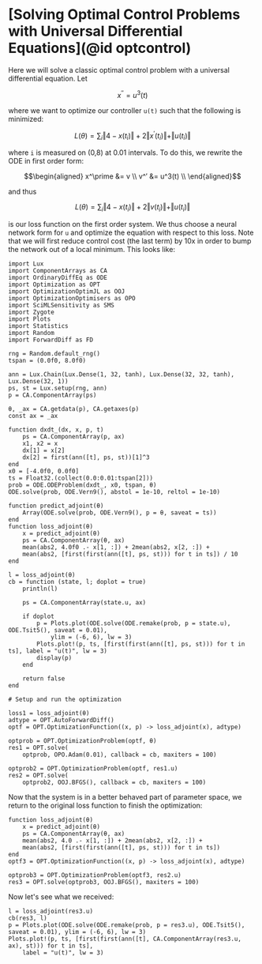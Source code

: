 # [Solving Optimal Control Problems with Universal Differential Equations](@id optcontrol)

Here we will solve a classic optimal control problem with a universal differential
equation. Let

```math
x^{′′} = u^3(t)
```

where we want to optimize our controller `u(t)` such that the following is
minimized:

```math
L(\theta) = \sum_i \Vert 4 - x(t_i) \Vert + 2 \Vert x^\prime(t_i) \Vert + \Vert u(t_i) \Vert
```

where ``i`` is measured on (0,8) at 0.01 intervals. To do this, we rewrite the
ODE in first order form:

```math
\begin{aligned}
x^\prime &= v \\
v^′ &= u^3(t) \\
\end{aligned}
```

and thus

```math
L(\theta) = \sum_i \Vert 4 - x(t_i) \Vert + 2 \Vert v(t_i) \Vert + \Vert u(t_i) \Vert
```

is our loss function on the first order system. We thus choose a neural network
form for ``u`` and optimize the equation with respect to this loss. Note that we
will first reduce control cost (the last term) by 10x in order to bump the network out
of a local minimum. This looks like:

```@example neuraloptimalcontrol
import Lux
import ComponentArrays as CA
import OrdinaryDiffEq as ODE
import Optimization as OPT
import OptimizationOptimJL as OOJ
import OptimizationOptimisers as OPO
import SciMLSensitivity as SMS
import Zygote
import Plots
import Statistics
import Random
import ForwardDiff as FD

rng = Random.default_rng()
tspan = (0.0f0, 8.0f0)

ann = Lux.Chain(Lux.Dense(1, 32, tanh), Lux.Dense(32, 32, tanh), Lux.Dense(32, 1))
ps, st = Lux.setup(rng, ann)
p = CA.ComponentArray(ps)

θ, _ax = CA.getdata(p), CA.getaxes(p)
const ax = _ax

function dxdt_(dx, x, p, t)
    ps = CA.ComponentArray(p, ax)
    x1, x2 = x
    dx[1] = x[2]
    dx[2] = first(ann([t], ps, st))[1]^3
end
x0 = [-4.0f0, 0.0f0]
ts = Float32.(collect(0.0:0.01:tspan[2]))
prob = ODE.ODEProblem(dxdt_, x0, tspan, θ)
ODE.solve(prob, ODE.Vern9(), abstol = 1e-10, reltol = 1e-10)

function predict_adjoint(θ)
    Array(ODE.solve(prob, ODE.Vern9(), p = θ, saveat = ts))
end
function loss_adjoint(θ)
    x = predict_adjoint(θ)
    ps = CA.ComponentArray(θ, ax)
    mean(abs2, 4.0f0 .- x[1, :]) + 2mean(abs2, x[2, :]) +
    mean(abs2, [first(first(ann([t], ps, st))) for t in ts]) / 10
end

l = loss_adjoint(θ)
cb = function (state, l; doplot = true)
    println(l)

    ps = CA.ComponentArray(state.u, ax)

    if doplot
        p = Plots.plot(ODE.solve(ODE.remake(prob, p = state.u), ODE.Tsit5(), saveat = 0.01),
            ylim = (-6, 6), lw = 3)
        Plots.plot!(p, ts, [first(first(ann([t], ps, st))) for t in ts], label = "u(t)", lw = 3)
        display(p)
    end

    return false
end

# Setup and run the optimization

loss1 = loss_adjoint(θ)
adtype = OPT.AutoForwardDiff()
optf = OPT.OptimizationFunction((x, p) -> loss_adjoint(x), adtype)

optprob = OPT.OptimizationProblem(optf, θ)
res1 = OPT.solve(
    optprob, OPO.Adam(0.01), callback = cb, maxiters = 100)

optprob2 = OPT.OptimizationProblem(optf, res1.u)
res2 = OPT.solve(
    optprob2, OOJ.BFGS(), callback = cb, maxiters = 100)
```

Now that the system is in a better behaved part of parameter space, we return to
the original loss function to finish the optimization:

```@example neuraloptimalcontrol
function loss_adjoint(θ)
    x = predict_adjoint(θ)
    ps = CA.ComponentArray(θ, ax)
    mean(abs2, 4.0 .- x[1, :]) + 2mean(abs2, x[2, :]) +
    mean(abs2, [first(first(ann([t], ps, st))) for t in ts])
end
optf3 = OPT.OptimizationFunction((x, p) -> loss_adjoint(x), adtype)

optprob3 = OPT.OptimizationProblem(optf3, res2.u)
res3 = OPT.solve(optprob3, OOJ.BFGS(), maxiters = 100)
```

Now let's see what we received:

```@example neuraloptimalcontrol
l = loss_adjoint(res3.u)
cb(res3, l)
p = Plots.plot(ODE.solve(ODE.remake(prob, p = res3.u), ODE.Tsit5(), saveat = 0.01), ylim = (-6, 6), lw = 3)
Plots.plot!(p, ts, [first(first(ann([t], CA.ComponentArray(res3.u, ax), st))) for t in ts],
    label = "u(t)", lw = 3)
```
